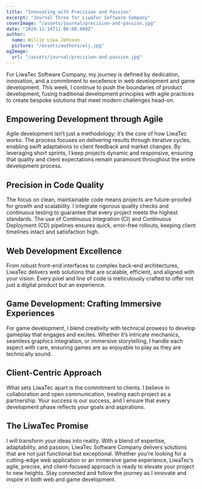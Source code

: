 ```yaml
---
title: "Innovating with Precision and Passion"
excerpt: "Journal Three for LiwaTec Software Company"
coverImage: "/assets/journal/precision-and-passion.jpg"
date: "2024-11-14T11:06:00.000Z"
author:
  name: Willie Liwa Johnson
  picture: "/assets/authors/wlj.jpg"
ogImage:
  url: "/assets/journal/precision-and-passion.jpg"
---
```


For LiwaTec Software Company, my journey is defined by dedication, innovation, and a commitment to excellence in web development and game development. This week, I continue to push the boundaries of product development, fusing traditional development principles with agile practices to create bespoke solutions that meet modern challenges head-on.

## Empowering Development through Agile

Agile development isn’t just a methodology; it’s the core of how LiwaTec works. The process focuses on delivering results through iterative cycles, enabling swift adaptations to client feedback and market changes. By leveraging short sprints, I keep projects dynamic and responsive, ensuring that quality and client expectations remain paramount throughout the entire development process.

## Precision in Code Quality

The focus on clean, maintainable code means projects are future-proofed for growth and scalability. I integrate rigorous quality checks and continuous testing to guarantee that every project meets the highest standards. The use of Continuous Integration (CI) and Continuous Deployment (CD) pipelines ensures quick, error-free rollouts, keeping client timelines intact and satisfaction high.

## Web Development Excellence

From robust front-end interfaces to complex back-end architectures, LiwaTec delivers web solutions that are scalable, efficient, and aligned with your vision. Every pixel and line of code is meticulously crafted to offer not just a digital product but an experience.

## Game Development: Crafting Immersive Experiences

For game development, I blend creativity with technical prowess to develop gameplay that engages and excites. Whether it’s intricate mechanics, seamless graphics integration, or immersive storytelling, I handle each aspect with care, ensuring games are as enjoyable to play as they are technically sound.

## Client-Centric Approach

What sets LiwaTec apart is the commitment to clients. I believe in collaboration and open communication, treating each project as a partnership. Your success is our success, and I ensure that every development phase reflects your goals and aspirations.

## The LiwaTec Promise

I will transform your ideas into reality. With a blend of expertise, adaptability, and passion, LiwaTec Software Company delivers solutions that are not just functional but exceptional.
Whether you're looking for a cutting-edge web application or an immersive game experience, LiwaTec’s agile, precise, and client-focused approach is ready to elevate your project to new heights. Stay connected and follow the journey as I innovate and inspire in both web and game development.


